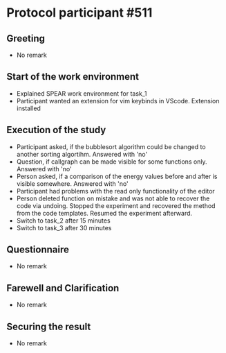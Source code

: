 # Protocol participant \#511

## Greeting
- No remark

## Start of the work environment
- Explained SPEAR work environment for task_1
- Participant wanted an extension for vim keybinds in VScode. Extension installed

## Execution of the study
- Participant asked, if the bubblesort algorithm could be changed to another sorting algortihm. Answered with 'no'
- Question, if callgraph can be made visible for some functions only. Answered with 'no'
- Person asked, if a comparison of the energy values before and after is visible somewhere. Answered with 'no'
- Participant had problems with the read only functionality of the editor
- Person deleted function on mistake and was not able to recover the code via undoing. Stopped the experiment and recovered the method from the code templates. Resumed the experiment afterward.
- Switch to task_2 after 15 minutes
- Switch to task_3 after 30 minutes

## Questionnaire
- No remark

## Farewell and Clarification
- No remark

## Securing the result
- No remark
